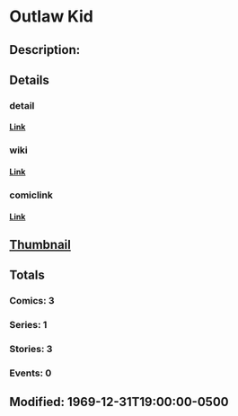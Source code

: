 # Outlaw Kid
## Description: 
## Details
### detail
#### [Link](http://marvel.com/characters/1677/outlaw_kid?utm_campaign=apiRef&utm_source=225578a89fc76f3d20fbffda5d17a88d)
### wiki
#### [Link](http://marvel.com/universe/Outlaw_Kid?utm_campaign=apiRef&utm_source=225578a89fc76f3d20fbffda5d17a88d)
### comiclink
#### [Link](http://marvel.com/comics/characters/1011228/outlaw_kid?utm_campaign=apiRef&utm_source=225578a89fc76f3d20fbffda5d17a88d)
## [Thumbnail](http://i.annihil.us/u/prod/marvel/i/mg/b/40/image_not_available.jpg)
## Totals
### Comics: 3
### Series: 1
### Stories: 3
### Events: 0
## Modified: 1969-12-31T19:00:00-0500